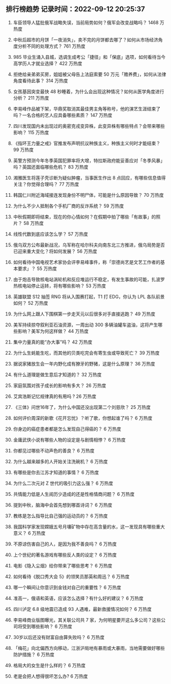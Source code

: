 
## 排行榜趋势 记录时间：2022-09-12 20:25:37
  
  1. 车臣领导人猛批俄军战略失误，当前局势如何？俄军会改变战略吗？ 1468 万热度
    
  2. 中秋后超市的月饼「一夜消失」，卖不完的月饼都去哪了？如何从市场经济角度分析不同的处理方式？ 761 万热度
    
  3. 985 毕业生涌入县城，选调生成考公「捷径」和「保底」选项，如何看待当今高学历人才就业选择？ 422 万热度
    
  4. 拒绝给亲弟弟买房，姐姐被父母告上法庭索要 50 万元「赡养费」，如何从法律角度看待此事？ 314 万热度
    
  5. 女孩基因突变最快 48 秒睡着，为什么会出现这种情况？如何从医学角度进行分析？ 211 万热度
    
  6. 李易峰作品被下架，华鼎奖取消其最佳男主角等称号，他的演艺生涯结束了吗？一名合格的艺人应具备哪些素质？ 147 万热度
    
  7. 四川发现国内未出现过的奥密克戎变异株，此变异株有哪些特点？会带来哪些影响？ 115 万热度
    
  8. 《指环王力量之戒》官推发布声明抗议种族主义，种族主义何时才能结束？ 99 万热度
    
  9. 英警方预测今年冬季英国犯罪率将大增，特拉斯政府能妥善应对「冬季风暴」吗？英国还面临哪些危机？ 83 万热度
    
  10. 湘雅医生将莲子壳诊断为疑似肿瘤，当事医生作出 8 点回应，有哪些信息值得关注？你觉得合理吗？ 77 万热度
    
  11. 韩国仁川附近海域接连发现身份不明尸体，可能是什么原因导致？ 70 万热度
    
  12. 为什么不少人抵制各个手机厂商的反诈系统？ 59 万热度
    
  13. 中秋假期即将结束，现在的你心情如何？在假期中拍了哪些「有故事」的照片？ 58 万热度
    
  14. 线性代数到底应该怎么学？ 57 万热度
    
  15. 俄乌双方公布最新战况，乌军称在哈尔科夫向南东北三方推进，俄乌局势是否已迎来重大变化？将如何发展？ 56 万热度
    
  16. 如何看待中国电视艺术家协会评李易峰事件，称「崇德尚艺是文艺工作者的基本要求」？ 55 万热度
    
  17. 由于炮击导致核电站涡轮机和反应堆运行不稳定，有发生事故的可能，扎波罗热核电站停止运转，将有哪些影响？ 53 万热度
    
  18. 英雄联盟 S12 抽签 RNG 将从入围赛打起，T1 打 EDG，你认为 LPL 各队前景如何？ 52 万热度
    
  19. 为什么网上跟人下围棋第一步走天元以后很多对手直接逃跑？ 49 万热度
    
  20. 美军持续掠夺叙利亚石油资源，一周出动 300 多辆油罐车盗油，这将产生哪些影响？美军为何这样做？ 44 万热度
    
  21. 集中力量真的能“办大事”吗？ 42 万热度
    
  22. 为什么生蚝能生吃，而其他的贝类吃完会有寄生虫或导致死亡？ 39 万热度
    
  23. 据说家猪放生会一年内野化成有獠牙的野猪，这是什么原理？ 36 万热度
    
  24. 有什么道理是做生意后才知道的？ 32 万热度
    
  25. 家庭氛围对孩子成长的影响有多大？ 26 万热度
    
  26. 艾宾浩斯记忆规律真的有用吗         ? 26 万热度
    
  27. 《三体》问世16年了，为什么中国还没出现第二个刘慈欣？ 25 万热度
    
  28. 如何评价周深的新歌《花开忘忧》？听了歌，你想起谁了吗？ 6 万热度
    
  29. 你身边的癌症患者都是怎么发现自己得癌的？ 6 万热度
    
  30. 金庸武侠小说有哪些人物的设定是与剧情相悖？ 6 万热度
    
  31. 你都见过哪些不动声色的善良？ 6 万热度
    
  32. 为什么越来越多的人开始关注洗碗机？ 6 万热度
    
  33. 有哪些是你去江苏才知道的事情？ 6 万热度
    
  34. 为什么二次元对 Z 世代的吸引力这么强？ 6 万热度
    
  35. 共情能力低是人生阅历少造成的还是性格情商问题？ 6 万热度
    
  36. 提到中秋，脑海中会首先想到哪首诗词？ 6 万热度
    
  37. 教练是怎么指导比自己强的运动员的？ 6 万热度
    
  38. 我国科学家发现嫦娥五号月壤矿物中存在高含量的水，这一发现具有哪些重大意义？ 6 万热度
    
  39. 不原谅伤害自己的人，是因为我不善良吗？ 6 万热度
    
  40. 上个世纪的著名游戏有哪些反人类的设定？ 6 万热度
    
  41. 电影《隐入尘烟》给你带来了哪些思考？ 6 万热度
    
  42. 如何看待《脱口秀大会 5》的领笑员那英和周迅？ 6 万热度
    
  43. 哪一个瞬间让你意识到金钱对自己的重要性？ 6 万热度
    
  44. 准高一，俄语和英语，应该怎么选择？有什么好的建议？ 6 万热度
    
  45. 四川泸定 6.8 级地震已造成 93 人遇难，最新救援情况如何？ 6 万热度
    
  46. 李易峰商业版图曝光，其关联公司共 7 家，为何明星要开这么多公司？这些公司将受到哪些影响？ 6 万热度
    
  47. 30岁以后还没有财富自由算失败吗？ 6 万热度
    
  48. 「梅花」向北偏西方向移动，江浙沪局地有暴雨或大暴雨，当地需要做好哪些防护措施？ 6 万热度
    
  49. 格局大的女生是什么样的？ 6 万热度
    
  50. 老是会把人想得很坏怎么办? 6 万热度
    
